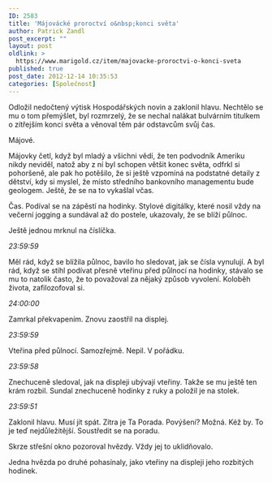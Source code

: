 ```yaml
---
ID: 2583
title: 'Májovácké proroctví o&nbsp;konci světa'
author: Patrick Zandl
post_excerpt: ""
layout: post
oldlink: >
  https://www.marigold.cz/item/majovacke-proroctvi-o-konci-sveta
published: true
post_date: 2012-12-14 10:35:53
categories: [Společnost]
---
```

<p>Odložil nedočtený výtisk Hospodářských novin a zaklonil hlavu. Nechtělo se mu o tom přemýšlet, byl rozmrzelý, že se nechal nalákat bulvárním titulkem o zítřejším konci světa a věnoval těm pár odstavcům svůj čas.</p>

<p>Májové.</p>
<p>Májovky četl, když byl mladý a všichni vědí, že ten podvodník Ameriku nikdy neviděl, natož aby z ní byl schopen většit konec světa, odfrkl si pohoršeně, ale pak ho potěšilo, že si ještě vzpomíná na podstatné detaily z dětství, kdy si myslel, že místo středního bankovního managementu bude geologem. Ještě, že se na to vykašlal včas.</p>
<p>Čas. Podíval se na zápěstí na hodinky. Stylové digitálky, které nosil vždy na večerní jogging a sundával až do postele, ukazovaly, že se blíží půlnoc.</p>
<p>Ještě jednou mrknul na číslíčka.</p>
<p><em>23:59:59</em></p>
<p>Měl rád, když se blížila půlnoc, bavilo ho sledovat, jak se čísla vynulují. A byl rád, když se stihl podívat přesně vteřinu před půlnocí na hodinky, stávalo se mu to natolik často, že to považoval za nějaký způsob vyvolení. Koloběh života, zafilozofoval si.</p>
<p><em>24:00:00</em></p>
<p>Zamrkal překvapením. Znovu zaostřil na displej.</p>
<p><em>23:59:59</em></p>
<p>Vteřina před půlnocí. Samozřejmě. Nepil. V pořádku.</p>
<p><em>23:59:58</em></p>
<p>Znechuceně sledoval, jak na displeji ubývají vteřiny. Takže se mu ještě ten krám rozbil. Sundal znechuceně hodinky z ruky a položil je na stolek.</p>
<p><em>23:59:51</em></p>
<p>Zaklonil hlavu. Musí jít spát. Zítra je Ta Porada. Povýšení? Možná. Kéž by. To je teď nejdůležitější. Soustředit se na poradu.</p>
<p>Skrze střešní okno pozoroval hvězdy. Vždy jej to uklidňovalo.</p>
<p>Jedna hvězda po druhé pohasínaly, jako vteřiny na displeji jeho rozbitých hodinek.</p>